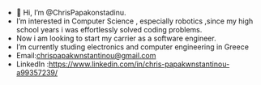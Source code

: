 - 👋 Hi, I’m @ChrisPapakonstadinu.
-  I’m interested in Computer Science , especially robotics ,since my high school years i was effortlessly solved coding problems.
- Now i am looking to start my carrier as a software engineer.
-  I’m currently studing electronics and computer engineering in Greece 
- Email:chrispapakwnstantinou@gmail.com 
- LinkedIn :https://www.linkedin.com/in/chris-papakwnstantinou-a99357239/
